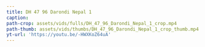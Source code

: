 ```yaml
---
title: DH 47 96 Darondi Nepal 1
caption:
path-crop: assets/vids/fulls/DH_47_96_Darondi_Nepal_1_crop.mp4
path-thumb: assets/vids/thumbs/DH_47_96_Darondi_Nepal_1_crop_thumb.mp4
yt-url: 'https://youtu.be/-HWXKoZ64uA'
---
```

